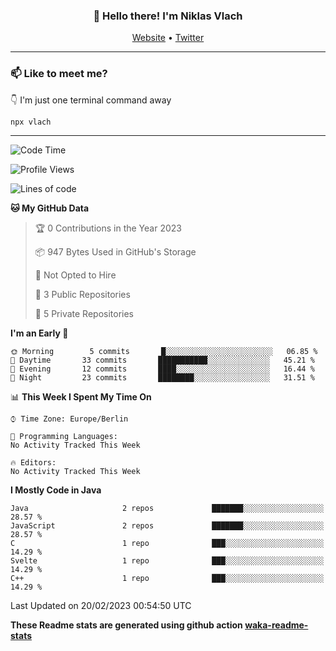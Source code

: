 <h3 align="center">👋 Hello there! I'm Niklas Vlach</h3>
<p align="center">
  <a href="https://niklas-vlach.com">Website</a> •
  <a href="https://twitter.com/NiklasVlach">Twitter</a>
</p>

---

### 📫 Like to meet me?

👇 I'm just one terminal command away

```bash
npx vlach
```

---
<!--START_SECTION:waka-->
![Code Time](http://img.shields.io/badge/Code%20Time-302%20hrs%2026%20mins-blue)

![Profile Views](http://img.shields.io/badge/Profile%20Views-0-blue)

![Lines of code](https://img.shields.io/badge/From%20Hello%20World%20I%27ve%20Written-42%20Thousand%20lines%20of%20code-blue)

**🐱 My GitHub Data** 

> 🏆 0 Contributions in the Year 2023
 > 
> 📦 947 Bytes Used in GitHub's Storage 
 > 
> 🚫 Not Opted to Hire
 > 
> 📜 3 Public Repositories 
 > 
> 🔑 5 Private Repositories  
 > 
**I'm an Early 🐤** 

```text
🌞 Morning        5 commits       █░░░░░░░░░░░░░░░░░░░░░░░░   06.85 % 
🌆 Daytime       33 commits       ███████████░░░░░░░░░░░░░░   45.21 % 
🌃 Evening       12 commits       ████░░░░░░░░░░░░░░░░░░░░░   16.44 % 
🌙 Night         23 commits       ████████░░░░░░░░░░░░░░░░░   31.51 % 

```


📊 **This Week I Spent My Time On** 

```text
⌚︎ Time Zone: Europe/Berlin

💬 Programming Languages: 
No Activity Tracked This Week

🔥 Editors: 
No Activity Tracked This Week

```

**I Mostly Code in Java** 

```text
Java                     2 repos             ███████░░░░░░░░░░░░░░░░░░   28.57 % 
JavaScript               2 repos             ███████░░░░░░░░░░░░░░░░░░   28.57 % 
C                        1 repo              ███░░░░░░░░░░░░░░░░░░░░░░   14.29 % 
Svelte                   1 repo              ███░░░░░░░░░░░░░░░░░░░░░░   14.29 % 
C++                      1 repo              ███░░░░░░░░░░░░░░░░░░░░░░   14.29 % 

```



 Last Updated on 20/02/2023 00:54:50 UTC
<!--END_SECTION:waka-->

**These Readme stats are generated using github action [waka-readme-stats](https://github.com/anmol098/waka-readme-stats)**
